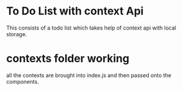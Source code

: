 # To Do List with context Api
This consists of a todo list which takes help of context api with local storage.

# contexts folder working
all the contexts are brought into index.js and then passed onto the components.

